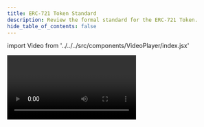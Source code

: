 ```yaml
---
title: ERC-721 Token Standard
description: Review the formal standard for the ERC-721 Token.
hide_table_of_contents: false
---
```


import Video from '../../../src/components/VideoPlayer/index.jsx'

<Video videoId='813634992' title='ERC-721 Standard Overview' />
